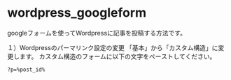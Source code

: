# wordpress_googleform

googleフォームを使ってWordpressに記事を投稿する方法です。

１）Wordpressのパーマリンク設定の変更
「基本」から「カスタム構造」に変更します。
カスタム構造のフォームに以下の文字をペーストしてください。
```
?p=%post_id%
```
